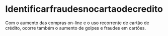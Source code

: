 # Identificarfraudesnocartaodecredito
Com o aumento das compras on-line e o uso recorrente de cartão de crédito, ocorre também o aumento de golpes e fraudes em cartões.
